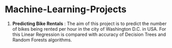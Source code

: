 # Machine-Learning-Projects

1. <b>Predicting Bike Rentals</b> : The aim of this project is to predict the number of bikes being rented per hour in the city of Washington D.C. in USA. For this Linear Regression is compared with accuracy of Decision Trees and Random Forests algorithms. 
